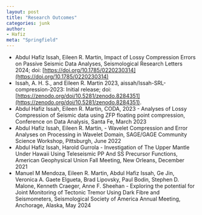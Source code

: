 ```yaml
---
layout: post
title: "Research Outcomes"
categories: junk
author:
- Hafiz
meta: "Springfield"
---
```

- Abdul Hafiz Issah, Eileen R. Martin, Impact of Lossy Compression Errors on Passive Seismic Data Analyses, Seismological Research Letters 2024; doi: [https://doi.org/10.1785/0220230314](https://doi.org/10.1785/0220230314)
- Issah, A. H. S., and Eileen R. Martin 2023, aissah/Issah-SRL-compression-2023: Initial release; doi: [https://zenodo.org/doi/10.5281/zenodo.8284351](https://zenodo.org/doi/10.5281/zenodo.8284351).
- Abdul Hafiz Issah, Eileen R. Martin, CODA, 2023 - Analyses of Lossy Compression of Seismic data using ZFP floating point compression, Conference on Data Analysis, Santa Fe, March 2023
- Abdul Hafiz Issah, Eileen R. Martin,  - Wavelet Compression and Error Analyses on Processing in Wavelet Domain, SAGE/GAGE Community Science Workshop, Pittsburgh, June 2022
- Abdul Hafiz Issah, Harold Gurrola - Investigation of The Upper Mantle Under Hawaii Using Teleseismic PP And SS Precursor Functions, American Geophysical Union Fall Meeting, New Orleans, December 2021
- Manuel M Mendoza, Eileen R. Martin, Abdul Hafiz Issah, Ge Jin, Veronica A. Gaete Elgueta, Brad Lipovsky, Paul Bodin, Stephen D. Malone, Kenneth Craeger, Anne F. Sheehan - Exploring the potential for Joint Monitoring of Tectonic Tremor Using Dark Fibre and Seismometers, Seismological Society of America Annual Meeting, Anchorage, Alaska, May 2024

<!-- - Author(s), Title of Paper, Conference Name, Location, Date -->

